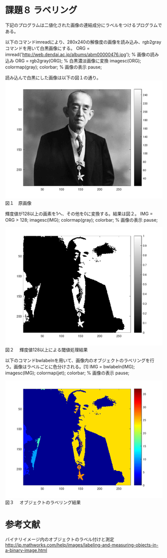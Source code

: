 # 課題８ ラベリング

下記のプログラムは二値化された画像の連結成分にラベルをつけるプログラムである。

以下のコマンドimreadにより、280x240の解像度の画像を読み込み、rgb2grayコマンドを用いて白黒画像にする。
ORG = imread('http://web.dendai.ac.jp/albums/abm00000476.jpg'); % 画像の読み込み
ORG = rgb2gray(ORG); % 白黒濃淡画像に変換
imagesc(ORG); colormap(gray); colorbar; % 画像の表示
pause;

読み込んで白黒にした画像は以下の図１の通り。
![原画像](kadai8-1.png)
図１　原画像

輝度値が128以上の画素を1へ、その他を0に変換する。結果は図２。
IMG = ORG > 128;
imagesc(IMG); colormap(gray); colorbar; % 画像の表示
pause;

![2](kadai8-2.png)
図２　 輝度値128以上による閾値処理結果


以下のコマンドbwlabelnを用いて、画像内のオブジェクトのラベリングを行う。画像はラベルごとに色分けされる。[1]
IMG = bwlabeln(IMG);
imagesc(IMG); colormap(jet); colorbar; % 画像の表示
pause;

![2](kadai8-3.png)
図３　 オブジェクトのラベリング結果



# 参考文献
バイナリイメージ内のオブジェクトのラベル付けと測定
http://jp.mathworks.com/help/images/labeling-and-measuring-objects-in-a-binary-image.html
